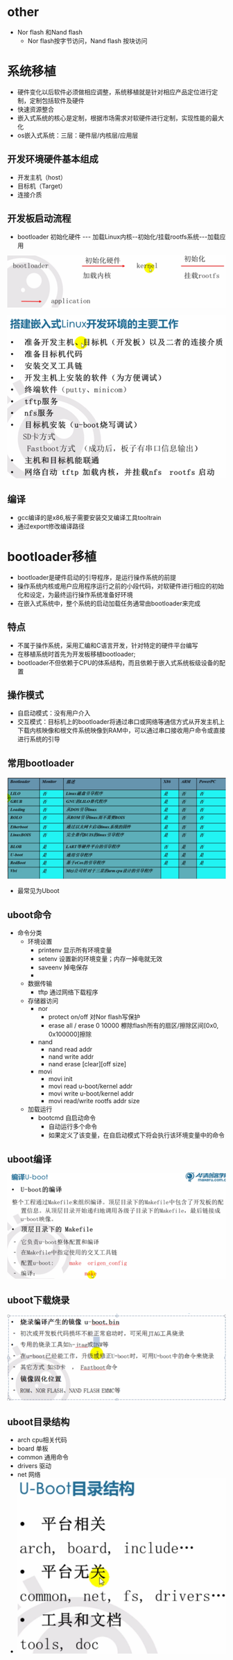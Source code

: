 # other

- Nor flash 和Nand flash
  - Nor flash按字节访问，Nand flash 按块访问

# 系统移植

- 硬件变化以后软件必须做相应调整，系统移植就是针对相应产品定位进行定制，定制包括软件及硬件
- 快速资源整合
- 嵌入式系统的核心是定制，根据市场需求对软硬件进行定制，实现性能的最大化
- os嵌入式系统：三层：硬件层/内核层/应用层

## 开发环境硬件基本组成

- 开发主机（host）
- 目标机（Target）
- 连接介质

## 开发板启动流程

- bootloader 初始化硬件 --- 加载Linux内核--初始化/挂载rootfs系统---加载应用

![image-20230329214935306](image-20230329214935306.png)

![image-20230329215010855](image-20230329215010855.png)

## 编译

- gcc编译的是x86,板子需要安装交叉编译工具tooltrain
- 通过export修改编译路径

# bootloader移植

- bootloader是硬件启动的引导程序，是运行操作系统的前提
- 操作系统内核或用户应用程序运行之前的小段代码，对软硬件进行相应的初始化和设定，为最终运行操作系统准备好环境
- 在嵌入式系统中，整个系统的启动加载任务通常由bootloader来完成

## 特点

- 不属于操作系统，采用汇编和C语言开发，针对特定的硬件平台编写
- 在移植系统时首先为开发板移植bootloader;
- bootloader不但依赖于CPU的体系结构，而且依赖于嵌入式系统板级设备的配置

## 操作模式

- 自启动模式：没有用户介入
- 交互模式：目标机上的bootloader将通过串口或网络等通信方式从开发主机上下载内核映像和根文件系统映像到RAM中，可以通过串口接收用户命令或直接进行系统的引导

## 常用bootloader

![image-20230423172926610](image-20230423172926610.png)

- 最常见为Uboot

## uboot命令

- 命令分类
  - 环境设置
    - printenv 显示所有环境变量
    - setenv 设置新的环境变量；内存一掉电就无效
    - saveenv 掉电保存
    - 
  - 数据传输
    - tftp 通过网络下载程序
  - 存储器访问
    - nor
      - protect on/off 对Nor flash写保护
      - erase all / erase 0 10000 檫除flash所有的扇区/擦除区间[0x0, 0x100000]擦除
    - nand
      - nand read addr
      - nand write addr
      - nand erase [clear]\[off size] 
    - movi
      - movi init
      - movi read u-boot/kernel addr
      - movi write u-boot/kernel addr
      - movi read/write rootfs addr size
  - 加载运行
    - bootcmd 自启动命令
      - 自动运行多个命令
      - 如果定义了该变量，在自启动模式下将会执行该环境变量中的命令

## uboot编译

![image-20230423210109078](image-20230423210109078.png)

## uboot下载烧录

![image-20230423210226435](image-20230423210226435.png)

## uboot目录结构

- arch cpu相关代码
- board 单板
- common 通用命令
- drivers 驱动
- net 网络
- ![image-20230423210639931](image-20230423210639931.png)